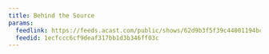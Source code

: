 ```yaml
---
title: Behind the Source
params:
  feedlink: https://feeds.acast.com/public/shows/62d9b3f5f39c44001194bc1e
  feedid: 1ecfccc6cf9deaf317bb1d3b346ff03c
---
```

